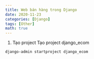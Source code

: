 ```yaml
---
title: Web bán hàng trong Django
date: 2020-11-23
categories: [Django]
tags: [Other]
math: true
---
```

1. Tạo project
Tạo project django_ecom
```
django-admin startproject django_ecom
```
